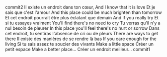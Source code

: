 commit2
Il existe un endroit dans ton cœur,
And I know that it is love
Et je sais que c'est l'amour
And this place could be much brighten than tomorrow
Et cet endroit pourrait être plus éclatant que demain
And if you really try
Et si tu essayes vraiment
You'll find there's no need to cry
Tu verras qu'il n'y a nul besoin de pleurer
In this place you'll feel there's no hurt or sorrow
Dans cet endroit, tu sentiras l'absence de cri ou de pleurs
There are ways to get there
Il existe des manières de se rendre là bas
If you care enough for the living
Si tu sais assez te soucier des vivants
Make a little space
Créer un petit espace
Make a better place...
Créer un endroit meilleur...
commit1

